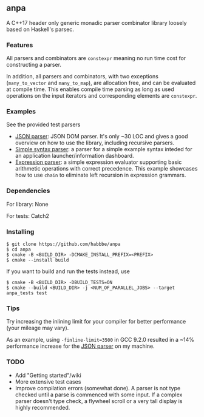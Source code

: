 ## anpa

A C++17 header only generic monadic parser combinator library loosely based on Haskell's parsec. 

### Features

All parsers and combinators are `constexpr` meaning no run time cost for constructing a parser.

In addition, all parsers and combinators, with two exceptions (`many_to_vector` and `many_to_map`), 
are allocation free, and can be evaluated at compile time.
This enables compile time parsing as long as used operations on the input iterators and corresponding
elements are `constexpr`.

### Examples

See the provided test parsers
- [JSON parser](test/json/json_parser.h): JSON DOM parser. It's only ~30 LOC and gives a good overview on 
how to use the library, including recursive parsers.
- [Simple syntax parser](test/tests_perf.cpp): a parser for a simple example syntax inteded for an application
launcher/information dashboard.
- [Expression parser](test/calc/calc.h): a simple expression evaluator supporting basic arithmetic operations
with correct precedence. This example showcases how to use `chain` to eliminate left recursion in expression
grammars.

### Dependencies

For library: None

For tests: Catch2

### Installing


```
$ git clone https://github.com/habbbe/anpa
$ cd anpa
$ cmake -B <BUILD_DIR> -DCMAKE_INSTALL_PREFIX=<PREFIX>
$ cmake --install build

```

If you want to build and run the tests instead, use
```
$ cmake -B <BUILD_DIR> -DBUILD_TESTS=ON
$ cmake --build <BUILD_DIR> -j <NUM_OF_PARALLEL_JOBS> --target anpa_tests test

```

### Tips

Try increasing the inlining limit for your compiler for better performance (your mileage may vary).

As an example, using `-finline-limit=3500` in GCC 9.2.0 resulted in a ~14% performance increase for 
the [JSON parser](test/json/json_parser.h) on my machine.

### TODO

- Add "Getting started"/wiki
- More extensive test cases
- Improve compilation errors (somewhat done). A parser is not type checked until a parse is 
commenced with some input. If a complex parser doesn't type check, a flywheel scroll or a very 
tall display is highly recommended.
